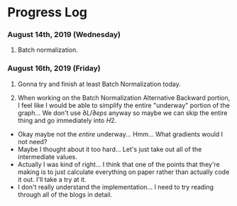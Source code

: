 # Progress Log

### August 14th, 2019 (Wednesday)

1. Batch normalization.

### August 16th, 2019 (Friday)

1. Gonna try and finish at least Batch Normalization today.

2. When working on the Batch Normalization Alternative Backward portion, I feel like I would be able to simplify the entire "underway" portion of the graph... We don't use $\partial L / \partial eps$ anyway so maybe we can skip the entire thing and go immediately into $H2$.
  * Okay maybe not the _entire_ underway... Hmm... What gradients would I not need?
  * Maybe I thought about it too hard... Let's just take out all of the intermediate values.
  * Actually I was kind of right... I think that one of the points that they're making is to just calculate everything on paper rather than actually code it out. I'll take a try at it.
  * I don't really understand the implementation... I need to try reading through all of the blogs in detail.
